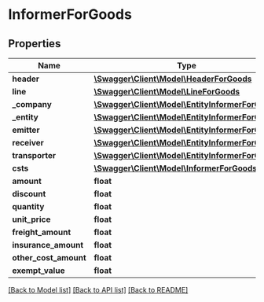 # InformerForGoods

## Properties
Name | Type | Description | Notes
------------ | ------------- | ------------- | -------------
**header** | [**\Swagger\Client\Model\HeaderForGoods**](HeaderForGoods.md) |  | [optional] 
**line** | [**\Swagger\Client\Model\LineForGoods**](LineForGoods.md) |  | [optional] 
**_company** | [**\Swagger\Client\Model\EntityInformerForGoods**](EntityInformerForGoods.md) |  | [optional] 
**_entity** | [**\Swagger\Client\Model\EntityInformerForGoods**](EntityInformerForGoods.md) |  | [optional] 
**emitter** | [**\Swagger\Client\Model\EntityInformerForGoods**](EntityInformerForGoods.md) |  | [optional] 
**receiver** | [**\Swagger\Client\Model\EntityInformerForGoods**](EntityInformerForGoods.md) |  | [optional] 
**transporter** | [**\Swagger\Client\Model\EntityInformerForGoods**](EntityInformerForGoods.md) |  | [optional] 
**csts** | [**\Swagger\Client\Model\InformerForGoodsCsts**](InformerForGoodsCsts.md) |  | [optional] 
**amount** | **float** |  | [optional] 
**discount** | **float** |  | [optional] 
**quantity** | **float** |  | [optional] 
**unit_price** | **float** |  | [optional] 
**freight_amount** | **float** |  | [optional] 
**insurance_amount** | **float** |  | [optional] 
**other_cost_amount** | **float** |  | [optional] 
**exempt_value** | **float** |  | [optional] 

[[Back to Model list]](../README.md#documentation-for-models) [[Back to API list]](../README.md#documentation-for-api-endpoints) [[Back to README]](../README.md)


